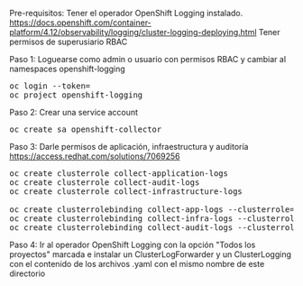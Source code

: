 Pre-requisitos:
Tener el operador OpenShift Logging instalado.
https://docs.openshift.com/container-platform/4.12/observability/logging/cluster-logging-deploying.html
Tener permisos de superusiario RBAC

Paso 1: Loguearse como admin o usuario con permisos RBAC y cambiar al namespaces openshift-logging
<pre>
oc login --token=<your token>
oc project openshift-logging
</pre>

Paso 2: Crear una service account
<pre>
oc create sa openshift-collector
</pre>

Paso 3: Darle permisos de aplicación, infraestructura y auditoría
https://access.redhat.com/solutions/7069256
<pre>
oc create clusterrole collect-application-logs
oc create clusterrole collect-audit-logs
oc create clusterrole collect-infrastructure-logs

oc create clusterrolebinding collect-app-logs --clusterrole=collect-application-logs --serviceaccount openshift-logging:openshift-collector
oc create clusterrolebinding collect-infra-logs --clusterrole=collect-infrastructure-logs --serviceaccount openshift-logging:openshift-collector
oc create clusterrolebinding collect-audit-logs --clusterrole=collect-audit-logs --serviceaccount openshift-logging:openshift-collector
</pre>

Paso 4: Ir al operador OpenShift Logging con la opción "Todos los proyectos" marcada e instalar un ClusterLogForwarder y un ClusterLogging con el contenido de los archivos .yaml con el mismo nombre de este directorio